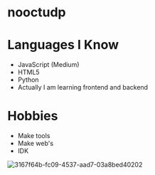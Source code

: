# nooctudp

# Languages I Know

- JavaScript (Medium)
- HTML5
- Python
- Actually I am learning frontend and backend

# Hobbies

- Make tools
- Make web's
- IDK

![3167f64b-fc09-4537-aad7-03a8bed40202](https://user-images.githubusercontent.com/93232360/139165317-05a79922-295d-426c-86ca-da7660a0209d.jpg)
